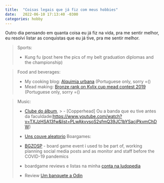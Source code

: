 ```yaml
---
title:  "Coisas legais que já fiz com meus hobbies"
date:   2022-06-10 17:13:40 -0300
categories: hobby
---
```


Outro dia pensando em quanta coisa eu já fiz na vida, pra me sentir melhor, eu resolvi listar as conquistas que eu já tive, pra me sentir melhor.

> Sports:
> 
> - Kung fu (post here the pics of my belt graduation diplomas and the championship)

> Food and beverages:
> 
> - My cooking blog: [Alquimia urbana](alquimiaurbana.wordpress.com) (Portuguese only, sorry =()
> - Mead making: [Bronze rank on Kylix cup mead contest 2019](linux.ime.usp.br/~scaroni/kylix.pdf) (Portuguese only, sorry =()

> Music:
> 
> - [Clube do álbum](https://soundcloud.com/clubedoalbum), > - [Copperhead] Ou a banda que eu tive antes da faculdade(https://www.youtube.com/watch?v=TXJzHSA13fw&list=PLwAkvvsoS2sfmQ39JC1bYSacjPkvmChDW)
> - [Uns couve aleatorio](https://www.youtube.com/watch?v=LohuqvDnQdg&list=PLwAkvvsoS2sf7rTYC7Z95IARMASPQsLa8)
> Boargames:
>
> - [BGZOSP](http://www.bgzosp.com.br/) - board game event i used to be part of, working planning social media posts and as monitor and staff before the COVID-19 pandemics
> - boardgame reviews e listas na minha [conta na ludopedia](https://www.ludopedia.com.br/canal/ScafandroBG)
> - Review [Um banquete a Odin](https://www.ludopedia.com.br/topico/37742/-resenha-um-colosso-epico-tematico-e-maravilhoso)